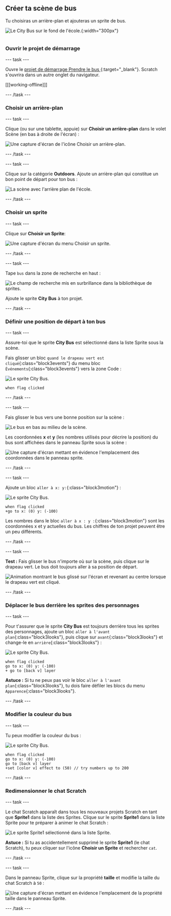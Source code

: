 ## Créer ta scène de bus

<div style="display: flex; flex-wrap: wrap">
<div style="flex-basis: 200px; flex-grow: 1; margin-right: 15px;">
Tu choisiras un arrière-plan et ajouteras un sprite de bus.
</div>
<div>

![Le City Bus sur le fond de l'école.](images/bus-scene.png){:width="300px"}

</div>
</div>

### Ouvrir le projet de démarrage

--- task ---

Ouvre le [projet de démarrage Prendre le bus ](https://scratch.mit.edu/projects/582214330/editor){:target="_blank"}. Scratch s'ouvrira dans un autre onglet du navigateur.

[[[working-offline]]]

--- /task ---

### Choisir un arrière-plan

--- task ---

Clique (ou sur une tablette, appuie) sur **Choisir un arrière-plan** dans le volet Scène (en bas à droite de l'écran) :

![Une capture d'écran de l'icône Choisir un arrière-plan.](images/choose-a-backdrop.png)

--- /task ---

--- task ---

Clique sur la catégorie **Outdoors**. Ajoute un arrière-plan qui constitue un bon point de départ pour ton bus :

![La scène avec l'arrière plan de l'école.](images/outdoor-backdrop.png)

--- /task ---

### Choisir un sprite

--- task ---

Clique sur **Choisir un Sprite**:

![Une capture d'écran du menu Choisir un sprite.](images/choose-sprite-menu.png)

--- /task ---

--- task ---

Tape `bus` dans la zone de recherche en haut :

![Le champ de recherche mis en surbrillance dans la bibliothèque de sprites.](images/bus-search.png)

Ajoute le sprite **City Bus** à ton projet.

--- /task ---

### Définir une position de départ à ton bus

--- task ---

Assure-toi que le sprite **City Bus** est sélectionné dans la liste Sprite sous la scène.

Fais glisser un bloc `quand le drapeau vert est cliqué`{:class="block3events"} du menu bloc `Événements`{:class="block3events"} vers la zone Code :

![Le sprite City Bus.](images/bus-sprite.png)

```blocks3
when flag clicked
```

--- /task ---

--- task ---

Fais glisser le bus vers une bonne position sur la scène :

![Le bus en bas au milieu de la scène.](images/bus-bottom-middle.png)

Les coordonnées **x** et **y** (les nombres utilisés pour décrire la position) du bus sont affichées dans le panneau Sprite sous la scène :

![Une capture d'écran mettant en évidence l'emplacement des coordonnées dans le panneau sprite.](images/coords-sprite-pane.png)

--- /task ---

--- task ---

Ajoute un bloc `aller à x: y:`{:class="block3motion"} :

![Le sprite City Bus.](images/bus-sprite.png)

```blocks3
when flag clicked
+go to x: (0) y: (-100)
```

Les nombres dans le bloc `aller à x : y :`{:class="block3motion"} sont les coordonnées x et y actuelles du bus. Les chiffres de ton projet peuvent être un peu différents.

--- /task ---

--- task ---

**Test :** Fais glisser le bus n'importe où sur la scène, puis clique sur le drapeau vert. Le bus doit toujours aller à sa position de départ.

![Animation montrant le bus glissé sur l'écran et revenant au centre lorsque le drapeau vert est cliqué.](images/drag-bus.gif)

--- /task ---

### Déplacer le bus derrière les sprites des personnages

--- task ---

Pour t'assurer que le sprite **City Bus** est toujours derrière tous les sprites des personnages, ajoute un bloc `aller à l'avant plan`{:class="block3looks"}, puis clique sur `avant`{:class="block3looks"} et change-le en `arrière`{:class="block3looks"} :

![Le sprite City Bus.](images/bus-sprite.png)

```blocks3
when flag clicked
go to x: (0) y: (-100)
+ go to [back v] layer
```

**Astuce :** Si tu ne peux pas voir le bloc `aller à l'avant plan`{:class="block3looks"}, tu dois faire défiler les blocs du menu `Apparence`{:class="block3looks"}.

--- /task ---

### Modifier la couleur du bus

--- task ---

Tu peux modifier la couleur du bus :

![Le sprite City Bus.](images/bus-sprite.png)

```blocks3
when flag clicked
go to x: (0) y: (-100)
go to [back v] layer
+set [color v] effect to (50) // try numbers up to 200
```

--- /task ---

### Redimensionner le chat Scratch

--- task ---

Le chat Scratch apparaît dans tous les nouveaux projets Scratch en tant que **Sprite1** dans la liste des Sprites. Clique sur le sprite **Sprite1** dans la liste Sprite pour te préparer à animer le chat Scratch :

![Le sprite Sprite1 sélectionné dans la liste Sprite.](images/sprite1-selected.png)

**Astuce :** Si tu as accidentellement supprimé le sprite **Sprite1** (le chat Scratch), tu peux cliquer sur l'icône **Choisir un Sprite** et rechercher `cat`.

--- /task ---

--- task ---

Dans le panneau Sprite, clique sur la propriété **taille** et modifie la taille du chat Scratch à `50` :

![Une capture d'écran mettant en évidence l'emplacement de la propriété taille dans le panneau Sprite.](images/sprite-pane-size.png)

--- /task --- 
